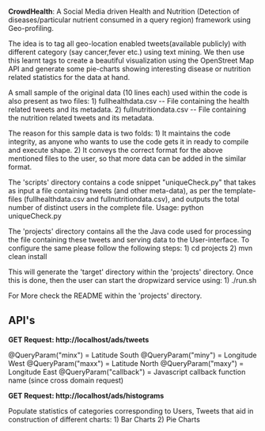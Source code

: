 **CrowdHealth**: A Social Media driven Health and Nutrition (Detection of diseases/particular nutrient consumed in a query region) framework using Geo-profiling.

The idea is to tag all geo-location enabled tweets(available publicly) with different category (say cancer,fever etc.) using text mining. We then use this learnt tags to create a beautiful visualization using the OpenStreet Map API and generate some pie-charts showing interesting disease or nutrition related statistics for the data at hand.

A small sample of the original data (10 lines each) used within the code is also present as two files:
	1) fullhealthdata.csv -- File containing the health related tweets and its metadata.
	2) fullnutritiondata.csv -- File containing the nutrition related tweets and its metadata.

The reason for this sample data is two folds:
	1) It maintains the code integrity, as anyone who wants to use the code gets it in ready to compile and execute shape.
	2) It conveys the correct format for the above mentioned files to the user, so that more data can be added in the similar format.

The 'scripts' directory contains a code snippet "uniqueCheck.py" that takes as input a file containing tweets (and other meta-data), as per the template-files (fullhealthdata.csv and fullnutritiondata.csv), and outputs the total number of distinct users in the complete file.
Usage:
	python uniqueCheck.py <path-to-file>

The 'projects' directory contains all the the Java code used for processing the file containing these tweets and serving data to the User-interface.
To configure the same please follow the following steps:
	1) cd projects
	2) mvn clean install

This will generate the 'target' directory within the 'projects' directory. Once this is done, then the user can start the dropwizard service using:
	1) ./run.sh

For More check the README within the 'projects' directory.

## API's ##
**GET Request: http://localhost/ads/tweets**

@QueryParam("minx") = Latitude South
@QueryParam("miny") = Longitude West 
@QueryParam("maxx") = Latitude North
@QueryParam("maxy") = Longitude East
@QueryParam("callback") = Javascript callback function name (since cross domain request)

**GET Request: http://localhost/ads/histograms**

Populate statistics of categories corresponding to Users, Tweets that aid in construction of different charts:
	1) Bar Charts
	2) Pie Charts
